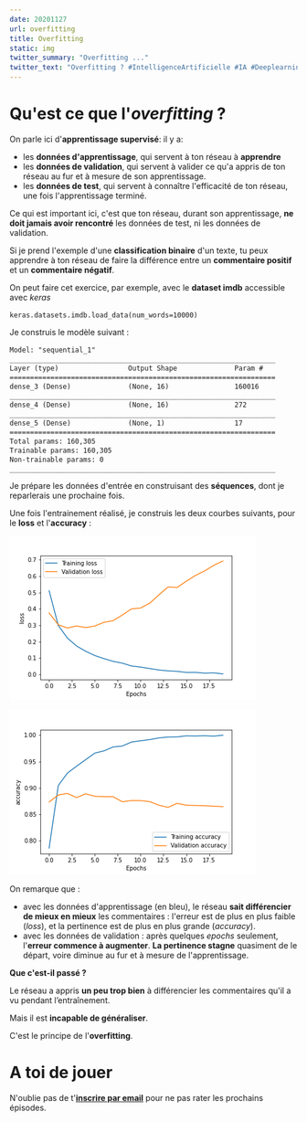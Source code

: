 ```yaml
---
date: 20201127
url: overfitting
title: Overfitting
static: img
twitter_summary: "Overfitting ..."
twitter_text: "Overfitting ? #IntelligenceArtificielle #IA #Deeplearning #Keras #python #fr #100DaysOfMLCode #multijunet"
---
```


# Qu'est ce que l'_overfitting_ ?

On parle ici d'**apprentissage supervisé**: il y a:
* les **données d'apprentissage**, qui servent à ton réseau à **apprendre**
* les **données de validation**, qui servent à valider ce qu'a appris de ton réseau au fur et à mesure de son apprentissage.
* les **données de test**, qui servent à connaître l'efficacité de ton réseau, une fois l'apprentissage terminé.

Ce qui est important ici, c'est que ton réseau, durant son apprentissage, **ne doit jamais avoir rencontré** les données de test, ni les données de validation.  

Si je prend l'exemple d'une **classification binaire** d'un texte, tu peux apprendre à ton réseau de faire la différence entre un **commentaire positif** et un **commentaire négatif**.

On peut faire cet exercice, par exemple, avec le **dataset imdb** accessible avec _keras_

```
keras.datasets.imdb.load_data(num_words=10000)
```

Je construis le modèle suivant :

```
Model: "sequential_1"
_________________________________________________________________
Layer (type)                 Output Shape              Param #   
=================================================================
dense_3 (Dense)              (None, 16)                160016    
_________________________________________________________________
dense_4 (Dense)              (None, 16)                272       
_________________________________________________________________
dense_5 (Dense)              (None, 1)                 17        
=================================================================
Total params: 160,305
Trainable params: 160,305
Non-trainable params: 0
_________________________________________________________________
```

Je prépare les données d'entrée en construisant des **séquences**, dont je reparlerais une prochaine fois.

Une fois l'entrainement réalisé, je construis les deux courbes suivants, pour le **loss** et l'**accuracy** :

![](img/20201127_overfitting_loss.png)

![](img/20201127_overfitting_accuracy.png)

On remarque que :

* avec les données d'apprentissage (en bleu), le réseau **sait différencier de mieux en mieux** les commentaires : l'erreur est de plus en plus faible (_loss_), et la pertinence est de plus en plus grande (_accuracy_).
* avec les données de validation : après quelques _epochs_ seulement, l'**erreur commence à augmenter**. **La pertinence stagne** quasiment de le départ, voire diminue au fur et à mesure de l'apprentissage.

**Que c'est-il passé ?**

Le réseau a appris **un peu trop bien** à différencier les commentaires qu'il a vu pendant l’entraînement.  

Mais il est **incapable de généraliser**.

C'est le principe de l'**overfitting**.

# A toi de jouer

N'oublie pas de t'**[inscrire par email][0]** pour ne pas rater les prochains épisodes.

[0]: {{"page//email.md"|yasifipo}}
